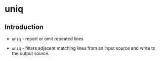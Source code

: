 # uniq

## Introduction

* `uniq` - report or omit repeated lines

* `uniq` - filters adjacent matching lines from an input source and write to the output source.